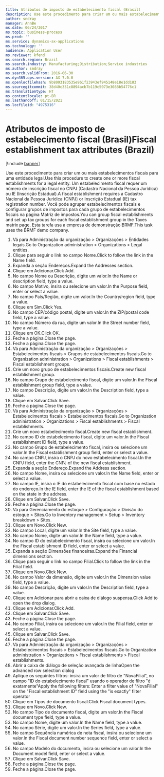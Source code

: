 ```yaml
---
title: Atributos de imposto de estabelecimento fiscal (Brasil)
description: Use este procedimento para criar um ou mais estabelecimentos fiscais para uma entidade legal.
author: sndray
manager: AnnBe
ms.date: 06/24/2017
ms.topic: business-process
ms.prod: ''
ms.service: dynamics-ax-applications
ms.technology: ''
audience: Application User
ms.reviewer: kfend
ms.search.region: Brazil
ms.search.industry: Manufacturing;Distribution;Service industries
ms.author: sndray
ms.search.validFrom: 2016-06-30
ms.dyn365.ops.version: AX 7.0.0
ms.openlocfilehash: 9b8003183535e9b1f23943ef945148e18e1dd183
ms.sourcegitcommit: 38d40c331c8894acb7b119c5073e3088b54776c1
ms.translationtype: HT
ms.contentlocale: pt-BR
ms.lasthandoff: 01/15/2021
ms.locfileid: "4975316"
---
```

# <a name="fiscal-establishment-tax-attributes-brazil"></a><span data-ttu-id="75103-103">Atributos de imposto de estabelecimento fiscal (Brasil)</span><span class="sxs-lookup"><span data-stu-id="75103-103">Fiscal establishment tax attributes (Brazil)</span></span>

[!include [banner](../../includes/banner.md)]

<span data-ttu-id="75103-104">Use este procedimento para criar um ou mais estabelecimentos fiscais para uma entidade legal.</span><span class="sxs-lookup"><span data-stu-id="75103-104">Use this procedure to create one or more fiscal establishments for a legal entity.</span></span> <span data-ttu-id="75103-105">Um estabelecimento fiscal requer um número de inscrição fiscal no CNPJ (Cadastro Nacional da Pessoa Jurídica) ou IE (Inscrição Estadual).</span><span class="sxs-lookup"><span data-stu-id="75103-105">A fiscal establishment requires a Cadastro Nacional da Pessoa Jurídica (CNPJ) or Inscrição Estadual (IE) tax registration number.</span></span> <span data-ttu-id="75103-106">Você pode agrupar estabelecimentos fiscais e configurar grupos de impostos para cada grupo de estabelecimentos fiscais na página Matriz de impostos.</span><span class="sxs-lookup"><span data-stu-id="75103-106">You can group fiscal establishments and set up tax groups for each fiscal establishment group in the Taxes matrix page.</span></span> <span data-ttu-id="75103-107">Esta tarefa usa a empresa de demonstração BRMF.</span><span class="sxs-lookup"><span data-stu-id="75103-107">This task uses the BRMF demo company.</span></span>

1. <span data-ttu-id="75103-108">Vá para Administração da organização > Organizações > Entidades legais.</span><span class="sxs-lookup"><span data-stu-id="75103-108">Go to Organization administration > Organizations > Legal entities.</span></span>
2. <span data-ttu-id="75103-109">Clique para seguir o link no campo Nome.</span><span class="sxs-lookup"><span data-stu-id="75103-109">Click to follow the link in the Name field.</span></span>
3. <span data-ttu-id="75103-110">Expanda a seção Endereços.</span><span class="sxs-lookup"><span data-stu-id="75103-110">Expand the Addresses section.</span></span>
4. <span data-ttu-id="75103-111">Clique em Adicionar.</span><span class="sxs-lookup"><span data-stu-id="75103-111">Click Add.</span></span>
5. <span data-ttu-id="75103-112">No campo Nome ou Descrição, digite um valor.</span><span class="sxs-lookup"><span data-stu-id="75103-112">In the Name or description field, type a value.</span></span>
6. <span data-ttu-id="75103-113">No campo Motivo, insira ou selecione um valor.</span><span class="sxs-lookup"><span data-stu-id="75103-113">In the Purpose field, enter or select a value.</span></span>
7. <span data-ttu-id="75103-114">No campo País/Região, digite um valor.</span><span class="sxs-lookup"><span data-stu-id="75103-114">In the Country/region field, type a value.</span></span>
8. <span data-ttu-id="75103-115">Clique em Sim.</span><span class="sxs-lookup"><span data-stu-id="75103-115">Click Yes.</span></span>
9. <span data-ttu-id="75103-116">No campo CEP/código postal, digite um valor.</span><span class="sxs-lookup"><span data-stu-id="75103-116">In the ZIP/postal code field, type a value.</span></span>
10. <span data-ttu-id="75103-117">No campo Número da rua, digite um valor.</span><span class="sxs-lookup"><span data-stu-id="75103-117">In the Street number field, type a value.</span></span>
11. <span data-ttu-id="75103-118">Clique em OK.</span><span class="sxs-lookup"><span data-stu-id="75103-118">Click OK.</span></span>
12. <span data-ttu-id="75103-119">Feche a página.</span><span class="sxs-lookup"><span data-stu-id="75103-119">Close the page.</span></span>
13. <span data-ttu-id="75103-120">Feche a página.</span><span class="sxs-lookup"><span data-stu-id="75103-120">Close the page.</span></span>
14. <span data-ttu-id="75103-121">Vá para Administração da organização > Organizações > Estabelecimentos fiscais > Grupos de estabelecimentos fiscais.</span><span class="sxs-lookup"><span data-stu-id="75103-121">Go to Organization administration > Organizations > Fiscal establishments > Fiscal establishment groups.</span></span>
15. <span data-ttu-id="75103-122">Crie um novo grupo de estabelecimentos fiscais.</span><span class="sxs-lookup"><span data-stu-id="75103-122">Create new fiscal establishment group.</span></span>
16. <span data-ttu-id="75103-123">No campo Grupo de estabelecimento fiscal, digite um valor.</span><span class="sxs-lookup"><span data-stu-id="75103-123">In the Fiscal establishment group field, type a value.</span></span>
17. <span data-ttu-id="75103-124">No campo Descrição, digite um valor.</span><span class="sxs-lookup"><span data-stu-id="75103-124">In the Description field, type a value.</span></span>
18. <span data-ttu-id="75103-125">Clique em Salvar.</span><span class="sxs-lookup"><span data-stu-id="75103-125">Click Save.</span></span>
19. <span data-ttu-id="75103-126">Feche a página.</span><span class="sxs-lookup"><span data-stu-id="75103-126">Close the page.</span></span>
20. <span data-ttu-id="75103-127">Vá para Administração da organização > Organizações > Estabelecimentos fiscais > Estabelecimentos fiscais.</span><span class="sxs-lookup"><span data-stu-id="75103-127">Go to Organization administration > Organizations > Fiscal establishments > Fiscal establishments.</span></span>
21. <span data-ttu-id="75103-128">Crie um novo estabelecimento fiscal.</span><span class="sxs-lookup"><span data-stu-id="75103-128">Create new fiscal establishment.</span></span>
22. <span data-ttu-id="75103-129">No campo ID do estabelecimento fiscal, digite um valor.</span><span class="sxs-lookup"><span data-stu-id="75103-129">In the Fiscal establishment ID field, type a value.</span></span>
23. <span data-ttu-id="75103-130">No campo Grupo de estabelecimento fiscal, insira ou selecione um valor.</span><span class="sxs-lookup"><span data-stu-id="75103-130">In the Fiscal establishment group field, enter or select a value.</span></span>
24. <span data-ttu-id="75103-131">No campo CNPJ, insira o CNPJ do novo estabelecimento fiscal.</span><span class="sxs-lookup"><span data-stu-id="75103-131">In the CNPJ field, enter the CNPJ of the new fiscal establishment.</span></span>
25. <span data-ttu-id="75103-132">Expanda a seção Endereço.</span><span class="sxs-lookup"><span data-stu-id="75103-132">Expand the Address section.</span></span>
26. <span data-ttu-id="75103-133">No campo Nome, insira ou selecione um valor.</span><span class="sxs-lookup"><span data-stu-id="75103-133">In the Name field, enter or select a value.</span></span>
27. <span data-ttu-id="75103-134">No campo IE, insira o IE do estabelecimento fiscal com base no estado do endereço.</span><span class="sxs-lookup"><span data-stu-id="75103-134">In the IE field, enter the IE of the fiscal establishment based on the state in the address.</span></span>
28. <span data-ttu-id="75103-135">Clique em Salvar.</span><span class="sxs-lookup"><span data-stu-id="75103-135">Click Save.</span></span>
29. <span data-ttu-id="75103-136">Feche a página.</span><span class="sxs-lookup"><span data-stu-id="75103-136">Close the page.</span></span>
30. <span data-ttu-id="75103-137">Vá para Gerenciamento do estoque > Configuração > Divisão do estoque > Sites.</span><span class="sxs-lookup"><span data-stu-id="75103-137">Go to Inventory management > Setup > Inventory breakdown > Sites.</span></span>
31. <span data-ttu-id="75103-138">Clique em Novo.</span><span class="sxs-lookup"><span data-stu-id="75103-138">Click New.</span></span>
32. <span data-ttu-id="75103-139">No campo Local, digite um valor.</span><span class="sxs-lookup"><span data-stu-id="75103-139">In the Site field, type a value.</span></span>
33. <span data-ttu-id="75103-140">No campo Nome, digite um valor.</span><span class="sxs-lookup"><span data-stu-id="75103-140">In the Name field, type a value.</span></span>
34. <span data-ttu-id="75103-141">No campo ID do estabelecimento fiscal, insira ou selecione um valor.</span><span class="sxs-lookup"><span data-stu-id="75103-141">In the Fiscal establishment ID field, enter or select a value.</span></span>
35. <span data-ttu-id="75103-142">Expanda a seção Dimensões financeiras.</span><span class="sxs-lookup"><span data-stu-id="75103-142">Expand the Financial dimensions section.</span></span>
36. <span data-ttu-id="75103-143">Clique para seguir o link no campo Filial.</span><span class="sxs-lookup"><span data-stu-id="75103-143">Click to follow the link in the Filial field.</span></span>
37. <span data-ttu-id="75103-144">Clique em Novo.</span><span class="sxs-lookup"><span data-stu-id="75103-144">Click New.</span></span>
38. <span data-ttu-id="75103-145">No campo Valor da dimensão, digite um valor.</span><span class="sxs-lookup"><span data-stu-id="75103-145">In the Dimension value field, type a value.</span></span>
39. <span data-ttu-id="75103-146">No campo Descrição, digite um valor.</span><span class="sxs-lookup"><span data-stu-id="75103-146">In the Description field, type a value.</span></span>
40. <span data-ttu-id="75103-147">Clique em Adicionar para abrir a caixa de diálogo suspensa.</span><span class="sxs-lookup"><span data-stu-id="75103-147">Click Add to open the drop dialog.</span></span>
41. <span data-ttu-id="75103-148">Clique em Adicionar.</span><span class="sxs-lookup"><span data-stu-id="75103-148">Click Add.</span></span>
42. <span data-ttu-id="75103-149">Clique em Salvar.</span><span class="sxs-lookup"><span data-stu-id="75103-149">Click Save.</span></span>
43. <span data-ttu-id="75103-150">Feche a página.</span><span class="sxs-lookup"><span data-stu-id="75103-150">Close the page.</span></span>
44. <span data-ttu-id="75103-151">No campo Filial, insira ou selecione um valor.</span><span class="sxs-lookup"><span data-stu-id="75103-151">In the Filial field, enter or select a value.</span></span>
45. <span data-ttu-id="75103-152">Clique em Salvar.</span><span class="sxs-lookup"><span data-stu-id="75103-152">Click Save.</span></span>
46. <span data-ttu-id="75103-153">Feche a página.</span><span class="sxs-lookup"><span data-stu-id="75103-153">Close the page.</span></span>
47. <span data-ttu-id="75103-154">Vá para Administração da organização > Organizações > Estabelecimentos fiscais > Estabelecimentos fiscais.</span><span class="sxs-lookup"><span data-stu-id="75103-154">Go to Organization administration > Organizations > Fiscal establishments > Fiscal establishments.</span></span>
48. <span data-ttu-id="75103-155">Abrir a caixa de diálogo de seleção avançada de linha</span><span class="sxs-lookup"><span data-stu-id="75103-155">Open the advanced row selection dialog</span></span>
49. <span data-ttu-id="75103-156">Aplique os seguintes filtros: insira um valor de filtro de "NovaFilial", no campo "ID do estabelecimento fiscal" usando o operador de filtro "é exatamente"</span><span class="sxs-lookup"><span data-stu-id="75103-156">Apply the following filters: Enter a filter value of "NovaFilial" on the "Fiscal establishment ID" field using the "is exactly" filter operator</span></span>
50. <span data-ttu-id="75103-157">Clique em Tipos de documento fiscal.</span><span class="sxs-lookup"><span data-stu-id="75103-157">Click Fiscal document types.</span></span>
51. <span data-ttu-id="75103-158">Clique em Novo.</span><span class="sxs-lookup"><span data-stu-id="75103-158">Click New.</span></span>
52. <span data-ttu-id="75103-159">No campo Tipo de documento fiscal, digite um valor.</span><span class="sxs-lookup"><span data-stu-id="75103-159">In the Fiscal document type field, type a value.</span></span>
53. <span data-ttu-id="75103-160">No campo Nome, digite um valor.</span><span class="sxs-lookup"><span data-stu-id="75103-160">In the Name field, type a value.</span></span>
54. <span data-ttu-id="75103-161">No campo Série, digite um valor.</span><span class="sxs-lookup"><span data-stu-id="75103-161">In the Series field, type a value.</span></span>
55. <span data-ttu-id="75103-162">No campo Sequência numérica de nota fiscal, insira ou selecione um valor.</span><span class="sxs-lookup"><span data-stu-id="75103-162">In the Fiscal document number sequence field, enter or select a value.</span></span>
56. <span data-ttu-id="75103-163">No campo Modelo do documento, insira ou selecione um valor.</span><span class="sxs-lookup"><span data-stu-id="75103-163">In the Document model field, enter or select a value.</span></span>
57. <span data-ttu-id="75103-164">Clique em Salvar.</span><span class="sxs-lookup"><span data-stu-id="75103-164">Click Save.</span></span>
58. <span data-ttu-id="75103-165">Feche a página.</span><span class="sxs-lookup"><span data-stu-id="75103-165">Close the page.</span></span>
59. <span data-ttu-id="75103-166">Feche a página.</span><span class="sxs-lookup"><span data-stu-id="75103-166">Close the page.</span></span>

